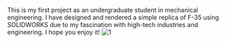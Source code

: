 This is my first project as an undergraduate student in mechanical engineering. I have designed and rendered a simple replica of F-35 using SOLIDWORKS due to my fascination with high-tech industries and engineering. I hope you enjoy it!
![1](https://github.com/user-attachments/assets/6a5b274c-8d8d-4b38-832f-54d33e61c5ac)

